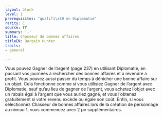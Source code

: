 ```yaml
---
layout: block
level: 1
prerequisites: "qualifi\xE9 en Diplomatie"
rarity: C
source: ??
summary: '-'
title: Chasseur de bonnes affaires
titleEN: Bargain Hunter
traits:
- general

---
```


<p>Vous pouvez Gagner de l’argent (page 237) en utilisant Diplomatie, en passant vos journées à rechercher des bonnes affaires et à revendre à profit. Vous pouvez aussi passer du temps à dénicher une bonne affaire sur un objet. Cela fonctionne comme si vous utilisiez Gagner de l’argent avec Diplomatie, sauf qu’au lieu de gagner de l’argent, vous achetez l’objet avec un rabais égal à l’argent que vous auriez gagné, et vous l’obtenez gratuitement si votre revenu excède ou égale son coût. Enfin, si vous sélectionnez Chasseur de bonnes affaires lors de la création de personnage au niveau 1, vous commencez avec 2 po supplémentaires.</p>